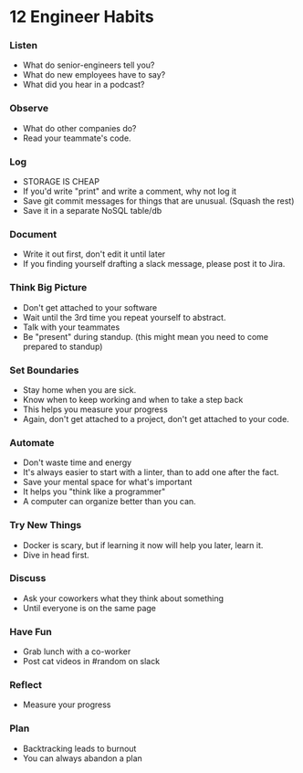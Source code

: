 # 12 Engineer Habits

### Listen

  - What do senior-engineers tell you?
  - What do new employees have to say?
  - What did you hear in a podcast?

<!-- - What are the business -->

### Observe

- What do other companies do?
- Read your teammate's code.

### Log

- STORAGE IS CHEAP
- If you'd write "print" and write a comment, why not log it
- Save git commit messages for things that are unusual.  (Squash the rest)
- Save it in a separate NoSQL table/db

### Document

- Write it out first, don't edit it until later
- If you finding yourself drafting a slack message, please post it to Jira.

### Think Big Picture

- Don't get attached to your software
- Wait until the 3rd time you repeat yourself to abstract.
- Talk with your teammates
- Be "present" during standup.  (this might mean you need to come prepared to standup)

### Set Boundaries

- Stay home when you are sick.
- Know when to keep working and when to take a step back
- This helps you measure your progress
- Again, don't get attached to a project, don't get attached to your code.

### Automate

- Don't waste time and energy
- It's always easier to start with a linter, than to add one after the fact.
- Save your mental space for what's important
- It helps you "think like a programmer"
- A computer can organize better than you can.

### Try New Things

- Docker is scary, but if learning it now will help you later, learn it.
- Dive in head first.

### Discuss

- Ask your coworkers what they think about something
- Until everyone is on the same page

### Have Fun

- Grab lunch with a co-worker
- Post cat videos in #random on slack

### Reflect

- Measure your progress

### Plan

- Backtracking leads to burnout
- You can always abandon a plan
